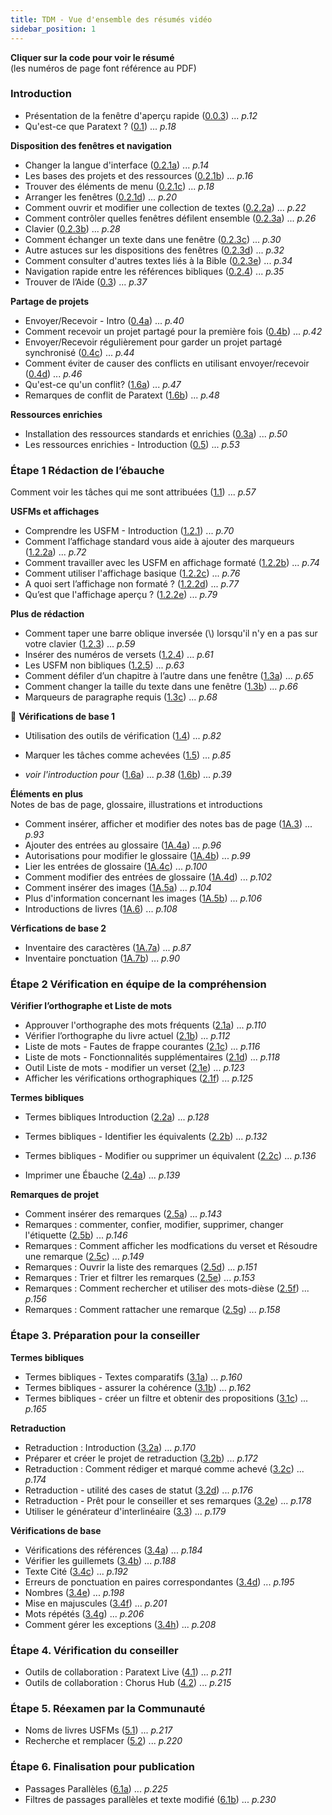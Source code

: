 ```yaml
---
title: TDM - Vue d'ensemble des résumés vidéo
sidebar_position: 1
---
```

**Cliquer sur la **code** pour voir le résumé**  
(les numéros de page font référence au PDF)

### Introduction  
-   Présentation de la fenêtre d'aperçu rapide ([0.0.3](01-Introduction/0.2.Navigation/0.0.3.md))  ... *p.12*  
-   Qu'est-ce que Paratext ? ([0.1](01-Introduction/0.1.md)) ... *p.18*  
 
**Disposition des fenêtres et navigation**  
-   Changer la langue d'interface ([0.2.1a](01-Introduction/0.2.Navigation/0.2.1a.md)) ... *p.14*  
-  Les bases des projets et des ressources ([0.2.1b](01-Introduction/0.2.Navigation/0.2.1b.md)) ... *p.16*  
-   Trouver des éléments de menu ([0.2.1c](01-Introduction/0.2.Navigation/0.2.1c.md)) ... *p.18*  
-  Arranger les fenêtres ([0.2.1d](01-Introduction/0.2.Navigation/0.2.1d.md)) ... *p.20*  
-  Comment ouvrir et modifier  une collection de textes ([0.2.2a](01-Introduction/0.2.Navigation/0.2.2a.md)) ... *p.22*  
-  Comment contrôler quelles fenêtres défilent ensemble ([0.2.3a](01-Introduction/0.2.Navigation/0.2.3a.md)) ... *p.26*  
-  Clavier ([0.2.3b](01-Introduction/0.2.Navigation/0.2.3b.md)) ... *p.28*  
-  Comment échanger un texte dans une fenêtre ([0.2.3c](01-Introduction/0.2.Navigation/0.2.3c.md)) ... *p.30*  
-  Autre astuces sur les dispositions des fenêtres ([0.2.3d](01-Introduction/0.2.Navigation/0.2.3d.md)) ... *p.32*  
-  Comment consulter d'autres textes liés à la Bible ([0.2.3e](01-Introduction/0.2.Navigation/0.2.3e.md)) ... *p.34*  
-  Navigation rapide entre les références bibliques ([0.2.4](01-Introduction/0.2.Navigation/0.2.4.md)) ... *p.35*  
-  Trouver de l’Aide ([0.3](01-Introduction/0.2.Navigation/0.3.md)) ... *p.37*  

**Partage de projets**     
-  Envoyer/Recevoir - Intro ([0.4a](01-Introduction/0.4.Project-sharing/0.4a.md)) ... *p.40*  
-  Comment recevoir un projet partagé pour la première fois ([0.4b](01-Introduction/0.4.Project-sharing/0.4b.md)) ... *p.42*  
-  Envoyer/Recevoir régulièrement pour garder un projet partagé synchronisé ([0.4c](01-Introduction/0.4.Project-sharing/0.4c.md)) ... *p.44*  
-  Comment éviter de causer des conflicts en utilisant envoyer/recevoir ([0.4d](01-Introduction/0.4.Project-sharing/0.4d.md)) ... *p.46*  
-  Qu'est-ce qu'un conflit? ([1.6a](01-Introduction/0.4.Project-sharing/1.6a.md)) ... *p.47*  
-  Remarques de conflit de Paratext ([1.6b](01-Introduction/0.4.Project-sharing/1.6b.md)) ... *p.48*  

**Ressources enrichies**   
-  Installation des ressources standards et enrichies  ([0.3a](01-Introduction/0.5.Enhanced-resources/0.3a.md)) ... *p.50*  
-  Les ressources enrichies - Introduction ([0.5](01-Introduction/0.5.Enhanced-resources/0.5.md)) ... *p.53*  


### Étape 1 Rédaction de l’ébauche

Comment voir les tâches qui me sont attribuées ([1.1](02-Stage-1/1.Drafting-editing/1.1.md)) ... *p.57*  
 
**USFMs et affichages**    
-  Comprendre les USFM -  Introduction ([1.2.1](02-Stage-1/2.USFM/1.2.1.md)) ... *p.70*  
-  Comment l’affichage standard vous aide à ajouter des marqueurs ([1.2.2a](02-Stage-1/2.USFM/1.2.2a.md)) ... *p.72*  
-  Comment travailler avec les USFM en affichage formaté ([1.2.2b](02-Stage-1/2.USFM/1.2.2b.md)) ... *p.74*  
-  Comment utiliser l'affichage basique ([1.2.2c](02-Stage-1/2.USFM/1.2.2c.md)) ... *p.76*  
-  A quoi sert l’affichage non formaté ? ([1.2.2d](02-Stage-1/2.USFM/1.2.2d.md)) ... *p.77*  
-  Qu’est que l'affichage aperçu ? ([1.2.2e](02-Stage-1/2.USFM/1.2.2e.md)) ... *p.79*  
  
**Plus de rédaction**  
-  Comment taper une barre oblique inversée (\\) lorsqu'il n'y en a pas sur votre clavier ([1.2.3](02-Stage-1/1.Drafting-editing/1.2.3.md)) ... *p.59*  
-  Insérer des numéros de versets ([1.2.4](02-Stage-1/1.Drafting-editing/1.2.4.md)) ... *p.61*  
-  Les USFM non bibliques ([1.2.5](02-Stage-1/1.Drafting-editing/1.2.5.md)) ... *p.63*  
-  Comment défiler d’un chapitre à l’autre dans une fenêtre ([1.3a](02-Stage-1/1.Drafting-editing/1.3a.md)) ... *p.65*  
-  Comment changer la taille du texte dans une fenêtre ([1.3b](02-Stage-1/1.Drafting-editing/1.3b.md)) ... *p.66*  
-  Marqueurs de paragraphe requis ([1.3c](02-Stage-1/1.Drafting-editing/1.3c.md)) ... *p.68*  

📄
**Vérifications de base 1**    
-  Utilisation des outils de vérification ([1.4](02-Stage-1/4.Basic-checks/1.4.md)) ... *p.82*  
-  Marquer les tâches comme achevées ([1.5](02-Stage-1/4.Basic-checks/1.5.md)) ... *p.85*  


-  *voir l'introduction pour* ([1.6a](01-Introduction/0.4.Project-sharing/1.6a.md)) ... *p.38*  ([1.6b](01-Introduction/0.4.Project-sharing/1.6b.md)) ... *p.39* 
  
**Éléments en plus**    
  Notes de bas de page, glossaire, illustrations et introductions   
-  Comment insérer, afficher et modifier des notes bas de page ([1A.3](02-Stage-1/5.Additional/1A.3.md)) ... *p.93*  
-  Ajouter des entrées au glossaire ([1A.4a](02-Stage-1/5.Additional/1A.4a.md)) ... *p.96*  
-  Autorisations pour modifier le glossaire ([1A.4b](02-Stage-1/5.Additional/1A.4b.md)) ... *p.99*  
-  Lier les entrées de glossaire ([1A.4c](02-Stage-1/5.Additional/1A.4c.md)) ... *p.100*  
-  Comment modifier des entrées de glossaire ([1A.4d](02-Stage-1/5.Additional/1A.4d.md)) ... *p.102*  
-  Comment insérer des images ([1A.5a](02-Stage-1/5.Additional/1A.5a.md)) ... *p.104*  
-  Plus d'information concernant les images ([1A.5b](02-Stage-1/5.Additional/1A.5b.md)) ... *p.106*  
-  Introductions de livres ([1A.6](02-Stage-1/5.Additional/1A.6.md)) ... *p.108*  
  
**Vérfications de base 2**   
-  Inventaire des caractères ([1A.7a](02-Stage-1/4.Basic-checks/1A.7a.md)) ... *p.87*  
-  Inventaire ponctuation ([1A.7b](02-Stage-1/4.Basic-checks/1A.7b.md)) ... *p.90*  
  
### Étape 2 Vérification en équipe de la compréhension   
      
**Vérifier l’orthographe et Liste de mots**    
-  Approuver l'orthographe des mots fréquents ([2.1a](03-Stage-2/2.1-Spell-check-wordlist/2.1a.md)) ... *p.110*  
-  Vérifier l’orthographe du livre actuel ([2.1b](03-Stage-2/2.1-Spell-check-wordlist/2.1b.md)) ... *p.112*  
-  Liste de mots - Fautes de frappe courantes ([2.1c](03-Stage-2/2.1-Spell-check-wordlist/2.1c.md)) ... *p.116*  
-  Liste de mots - Fonctionnalités supplémentaires ([2.1d](03-Stage-2/2.1-Spell-check-wordlist/2.1d.md)) ... *p.118*  
-  Outil Liste de mots - modifier un verset ([2.1e](03-Stage-2/2.1-Spell-check-wordlist/2.1e.md)) ... *p.123*  
-  Afficher les vérifications orthographiques ([2.1f](03-Stage-2/2.1-Spell-check-wordlist/2.1f.md)) ... *p.125*  
  
**Termes bibliques**    
-  Termes bibliques Introduction ([2.2a](03-Stage-2/2.2-Biblical-terms/2.2a.md)) ... *p.128*  
-  Termes bibliques - Identifier les équivalents ([2.2b](03-Stage-2/2.2-Biblical-terms/2.2b.md)) ... *p.132*  
-  Termes bibliques - Modifier ou supprimer un équivalent ([2.2c](03-Stage-2/2.2-Biblical-terms/2.2c.md)) ... *p.136*  
  
-  Imprimer une Ébauche ([2.4a](03-Stage-2/2.4a.md)) ... *p.139*  
  
**Remarques de projet**    
-   Comment insérer des remarques ([2.5a](03-Stage-2/2.5-Project-notes/2.5a.md)) ... *p.143*  
-   Remarques : commenter, confier, modifier, supprimer, changer l'étiquette ([2.5b](03-Stage-2/2.5-Project-notes/2.5b.md)) ... *p.146*  
-   Remarques : Comment afficher les modfications du verset et Résoudre une remarque ([2.5c](03-Stage-2/2.5-Project-notes/2.5c.md)) ... *p.149*  
-   Remarques : Ouvrir la liste des remarques ([2.5d](03-Stage-2/2.5-Project-notes/2.5d.md)) ... *p.151*  
-   Remarques : Trier et filtrer les remarques ([2.5e](03-Stage-2/2.5-Project-notes/2.5e.md)) ... *p.153*  
-   Remarques : Comment rechercher et utiliser des mots-dièse ([2.5f](03-Stage-2/2.5-Project-notes/2.5f.md)) ... *p.156*  
-   Remarques : Comment rattacher une remarque ([2.5g](03-Stage-2/2.5-Project-notes/2.5g.md)) ... *p.158*  
  
### Étape 3. Préparation pour la conseiller  
  
**Termes bibliques**    
-   Termes bibliques - Textes comparatifs ([3.1a](04-Stage-3/3.1-Biblical-terms/3.1a.md)) ... *p.160*  
-   Termes bibliques - assurer la cohérence ([3.1b](04-Stage-3/3.1-Biblical-terms/3.1b.md)) ... *p.162*  
-   Termes bibliques - créer un filtre et obtenir des propositions ([3.1c](04-Stage-3/3.1-Biblical-terms/3.1c.md)) ... *p.165*  
  
**Retraduction**    
-   Retraduction : Introduction ([3.2a](04-Stage-3/3.2-Back-translation/3.2a.md)) ... *p.170*  
-   Préparer et créer le projet de retraduction ([3.2b](04-Stage-3/3.2-Back-translation/3.2b.md)) ... *p.172*  
-   Retraduction : Comment rédiger et marqué comme achevé ([3.2c](04-Stage-3/3.2-Back-translation/3.2c.md)) ... *p.174*  
-   Retraduction - utilité des cases de statut ([3.2d](04-Stage-3/3.2-Back-translation/3.2d.md)) ... *p.176*  
-   Retraduction - Prêt pour le conseiller et ses remarques ([3.2e](04-Stage-3/3.2-Back-translation/3.2e.md)) ... *p.178*  
-   Utiliser le générateur d'interlinéaire ([3.3](04-Stage-3/3.3-Custom-interlinears/3.3.md)) ... *p.179*  
   
**Vérifications de base**  
-   Vérifications des références ([3.4a](04-Stage-3/3.4-Checks/3.4a.md)) ... *p.184*  
-   Vérifier les guillemets ([3.4b](04-Stage-3/3.4-Checks/3.4b.md)) ... *p.188*  
-   Texte Cité ([3.4c](04-Stage-3/3.4-Checks/3.4c.md)) ... *p.192*  
-   Erreurs de ponctuation en paires correspondantes ([3.4d](04-Stage-3/3.4-Checks/3.4d.md)) ... *p.195*  
-   Nombres ([3.4e](04-Stage-3/3.4-Checks/3.4e.md)) ... *p.198*  
-   Mise en majuscules ([3.4f](04-Stage-3/3.4-Checks/3.4f.md)) ... *p.201*  
-   Mots répétés ([3.4g](04-Stage-3/3.4-Checks/3.4g.md)) ... *p.206*  
-   Comment gérer les exceptions ([3.4h](04-Stage-3/3.4-Checks/3.4h.md)) ... *p.208*  
  
### Étape 4. Vérification du conseiller    
-  Outils de collaboration : Paratext Live ([4.1](05-Stage-4/4.1.md)) ... *p.211*  
-  Outils de collaboration : Chorus Hub ([4.2](05-Stage-4/4.2.md)) ... *p.215*  

### Étape 5. Réexamen par la Communauté     
-  Noms de livres USFMs ([5.1](06-Stage-5/5.1.md)) ... *p.217*  
-  Recherche et remplacer ([5.2](06-Stage-5/5.2.md)) ... *p.220*  

### Étape 6. Finalisation pour publication    
-  Passages Parallèles ([6.1a](07-Stage-6/6.1a.md)) ... *p.225*  
-  Filtres de passages parallèles et texte modifié ([6.1b](07-Stage-6/6.1b.md)) ... *p.230*  
  
